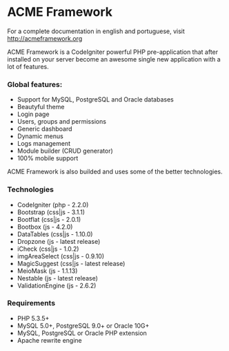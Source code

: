 # ACME Framework

For a complete documentation in english and portuguese, visit http://acmeframework.org

ACME Framework is a CodeIgniter powerful PHP pre-application that after installed on your server become an awesome single new application with a lot of features.


### Global features:
- Support for MySQL, PostgreSQL and Oracle databases
- Beautyful theme
- Login page
- Users, groups and permissions
- Generic dashboard
- Dynamic menus
- Logs management
- Module builder (CRUD generator)
- 100% mobile support


ACME Framework is also builded and uses some of the better technologies.

### Technologies
- CodeIgniter (php - 2.2.0)
- Bootstrap (css|js - 3.1.1)
- Bootflat (css|js - 2.0.1)
- Bootbox (js - 4.2.0)
- DataTables (css|js - 1.10.0)
- Dropzone (js - latest release)
- iCheck (css|js - 1.0.2)
- imgAreaSelect (css|js - 0.9.10)
- MagicSuggest (css|js - latest release)
- MeioMask (js - 1.1.13)
- Nestable (js - latest release)
- ValidationEngine (js - 2.6.2)


### Requirements
- PHP 5.3.5+
- MySQL 5.0+, PostgreSQL 9.0+ or Oracle 10G+
- MySQL, PostgreSQL or Oracle PHP extension
- Apache rewrite engine

